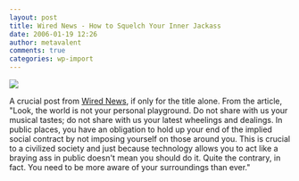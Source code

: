 ```yaml
---
layout: post
title: Wired News - How to Squelch Your Inner Jackass
date: 2006-01-19 12:26
author: metavalent
comments: true
categories: wp-import
---
```

<!--Lead Photo --><a href="https://www.wired.com/news/columns/0,70041-0.html?tw=wn_tophead_3"><img src="https://web.archive.org/web/*/https://awebcamdarkly.com/" /></a><!-- Commentary -->
A crucial post from <a href="https://www.wired.com/news/columns/0,70041-0.html?tw=wn_tophead_3">Wired News</a>, if only for the title alone.  From the article, "Look, the world is not your personal playground. Do not share with us your musical tastes; do not share with us your latest wheelings and dealings. In public places, you have an obligation to hold up your end of the implied social contract by not imposing yourself on those around you. This is crucial to a civilized society and just because technology allows you to act like a braying ass in public doesn't mean you should do it. Quite the contrary, in fact. You need to be more aware of your surroundings than ever."
